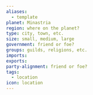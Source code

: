 ```yaml
---
aliases:
  - template
planet: Minastria
region: where on the planet?
type: city, town, etc.
size: small, medium, large
government: friend or foe?
groups: guilds, religions, etc.
imports: 
exports: 
party-alignment: friend or foe?
tags:
  - location
icon: location
---
```

